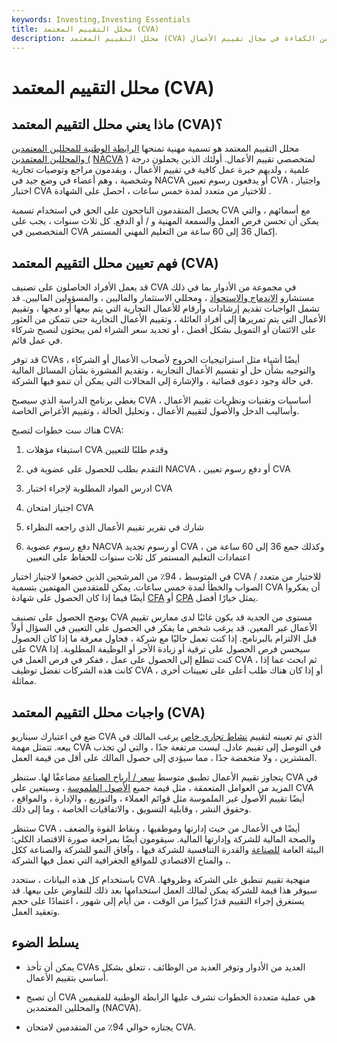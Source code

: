 ```yaml
---
keywords: Investing,Investing Essentials
title: محلل التقييم المعتمد (CVA)
description: محلل التقييم المعتمد (CVA) هو تسمية مهنية تدل على مستوى عال من الكفاءة في مجال تقييم الأعمال.
---
```


# محلل التقييم المعتمد (CVA)
## ماذا يعني محلل التقييم المعتمد (CVA)؟

محلل التقييم المعتمد هو تسمية مهنية تمنحها [الرابطة الوطنية للمحللين المعتمدين والمحللين المعتمدين (](/national-association-of-certified-valuation-analysts) [NACVA](/national-association-of-certified-valuation-analysts) ) لمتخصصي تقييم الأعمال. أولئك الذين يحملون درجة علمية ، ولديهم خبرة عمل كافية في تقييم الأعمال ، ويقدمون مراجع وتوصيات تجارية وشخصية ، وهم أعضاء في وضع جيد في NACVA أو يدفعون رسوم تعيين CVA ، واجتياز اختبار CVA للاختيار من متعدد لمدة خمس ساعات ، احصل على الشهادة .

يحصل المتقدمون الناجحون على الحق في استخدام تسمية CVA مع أسمائهم ، والتي يمكن أن تحسن فرص العمل والسمعة المهنية و / أو الدفع. كل ثلاث سنوات ، يجب على المتخصصين في CVA إكمال 36 إلى 60 ساعة من التعليم المهني المستمر.

## فهم تعيين محلل التقييم المعتمد (CVA)

قد يعمل الأفراد الحاصلون على تصنيف CVA في مجموعة من الأدوار بما في ذلك مستشارو [الاندماج والاستحواذ](/mergersandacquisitions) ، ومحللي الاستثمار والماليين ، والمسؤولين الماليين. قد تشمل الواجبات تقديم إرشادات وأرقام للأعمال التجارية التي يتم بيعها أو دمجها ، وتقييم الأعمال التي يتم تمريرها إلى أفراد العائلة ، وتقييم الأعمال التجارية حتى تتمكن من العثور على الائتمان أو التمويل بشكل أفضل ، أو تحديد سعر الشراء لمن يبحثون لنصبح شركاء في عمل قائم.

قد توفر CVAs أيضًا أشياء مثل استراتيجيات الخروج لأصحاب الأعمال أو الشركاء ، والتوجيه بشأن حل أو تقسيم الأعمال التجارية ، وتقديم المشورة بشأن المسائل المالية في حالة وجود دعوى قضائية ، والإشارة إلى المجالات التي يمكن أن تنمو فيها الشركة.

يغطي برنامج الدراسة الذي سيصبح CVA أساسيات وتقنيات ونظريات تقييم الأعمال ، وأساليب الدخل والأصول لتقييم الأعمال ، وتحليل الحالة ، وتقييم الأغراض الخاصة.

هناك ست خطوات لتصبح CVA:

1. استيفاء مؤهلات CVA وقدم طلبًا للتعيين

1. التقدم بطلب للحصول على عضوية في NACVA ، أو دفع رسوم تعيين CVA

1. ادرس المواد المطلوبة لإجراء اختبار CVA

1. اجتياز امتحان CVA

1. شارك في تقرير تقييم الأعمال الذي راجعه النظراء

1. دفع رسوم عضوية NACVA أو رسوم تجديد CVA ، وكذلك جمع 36 إلى 60 ساعة من اعتمادات التعليم المستمر كل ثلاث سنوات للحفاظ على التعيين

في المتوسط ، 94٪ من المرشحين الذين خضعوا لاجتياز اختبار CVA للاختيار من متعدد / الصواب والخطأ لمدة خمس ساعات. يمكن للمتقدمين المهتمين بتسمية CVA أن يفكروا أيضًا فيما إذا كان الحصول على شهادة [CFA](/cfa) أو [CPA](/cpa) يمثل خيارًا أفضل.

يوضح الحصول على تصنيف CVA مستوى من الجدية قد يكون غائبًا لدى ممارس تقييم الأعمال غير المعين. قد يرغب شخص ما يفكر في الحصول على التعيين في السؤال أولاً قبل الالتزام بالبرنامج. إذا كنت تعمل حاليًا مع شركة ، فحاول معرفة ما إذا كان الحصول على CVA سيحسن فرص الحصول على ترقية أو زيادة الأجر أو الوظيفة المطلوبة. إذا كنت تتطلع إلى الحصول على عمل ، ففكر في فرص العمل في CVA ، ثم ابحث عما إذا كانت هذه الشركات تفضل توظيف CVA ، أو إذا كان هناك طلب أعلى على تعيينات أخرى مماثلة.

## واجبات محلل التقييم المعتمد (CVA)

ضع في اعتبارك سيناريو CVA الذي تم تعيينه لتقييم [نشاط تجاري خاص](/privatecompany) يرغب المالك في بيعه. تتمثل مهمة CVA في التوصل إلى تقييم عادل. ليست مرتفعة جدًا ، والتي لن تجذب المشترين ، ولا منخفضة جدًا ، مما سيؤدي إلى حصول المالك على أقل من قيمة العمل.

يتجاوز تقييم الأعمال تطبيق متوسط [سعر / أرباح الصناعة](/price-earningsratio) مضاعفًا لها. ستنظر CVA في المزيد من العوامل المتعمقة ، مثل قيمة جميع [الأصول الملموسة](/tangibleasset) ، وسيتعين على CVA أيضًا تقييم الأصول غير الملموسة مثل قوائم العملاء ، والتوزيع ، والإدارة ، والمواقع ، وحقوق النشر ، وقابلية التسويق ، والاتفاقيات الخاصة ، وما إلى ذلك.

ستنظر CVA أيضًا في الأعمال من حيث إدارتها وموظفيها ، ونقاط القوة والضعف ، والصحة المالية للشركة وإدارتها المالية. سيقومون أيضًا بمراجعة صورة الاقتصاد الكلي: البيئة العامة [للصناعة](/industry) والقدرة التنافسية للشركة فيها ، وآفاق النمو للشركة والصناعة ككل ، والمناخ الاقتصادي للمواقع الجغرافية التي تعمل فيها الشركة.

باستخدام كل هذه البيانات ، ستحدد CVA منهجية تقييم تنطبق على الشركة وظروفها. سيوفر هذا قيمة للشركة يمكن لمالك العمل استخدامها بعد ذلك للتفاوض على بيعها. قد يستغرق إجراء التقييم قدرًا كبيرًا من الوقت ، من أيام إلى شهور ، اعتمادًا على حجم وتعقيد العمل.

## يسلط الضوء

- يمكن أن تأخذ CVAs العديد من الأدوار وتوفر العديد من الوظائف ، تتعلق بشكل أساسي بتقييم الأعمال.

- أن تصبح CVA هي عملية متعددة الخطوات تشرف عليها الرابطة الوطنية للمقيمين والمحللين المعتمدين (NACVA).

- يجتازه حوالي 94٪ من المتقدمين لامتحان CVA.

